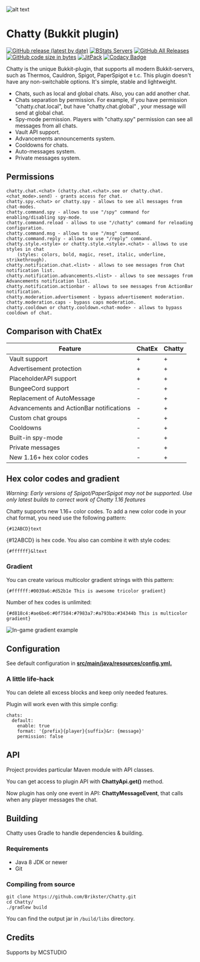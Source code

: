 ![alt text](https://i.imgur.com/9eNE5WJ.png "Chatty")

# Chatty (Bukkit plugin)

[![GitHub release (latest by date)](https://img.shields.io/github/v/release/Brikster/Chatty)](https://github.com/Brikster/Chatty/releases/latest)
[![BStats Servers](https://img.shields.io/bstats/servers/3466?color=yellow)](https://bstats.org/plugin/bukkit/Chatty/3466)
[![GitHub All Releases](https://img.shields.io/github/downloads/Brikster/Chatty/total)](https://github.com/Brikster/Chatty/releases)
[![GitHub code size in bytes](https://img.shields.io/github/languages/code-size/Brikster/Chatty)](https://github.com/Brikster/Chatty/archive/master.zip)
[![JitPack](https://jitpack.io/v/Brikster/Chatty.svg)](https://jitpack.io/#Brikster/Chatty)
[![Codacy Badge](https://app.codacy.com/project/badge/Grade/815bf25f21da4c81b9e26bd1159df072)](https://app.codacy.com/gh/Brikster/Chatty/dashboard?utm_source=github.com&amp;utm_medium=referral&amp;utm_content=Brikster/Chatty&amp;utm_campaign=Badge_Grade)

Chatty is the unique Bukkit-plugin, that supports all modern Bukkit-servers, such as Thermos, Cauldron, Spigot,
PaperSpigot e t.c. This plugin doesn't have any non-switchable options. It's simple, stable and lightweight.

- Chats, such as local and global chats. Also, you can add another chat.
- Chats separation by permission. For example, if you have permission "chatty.chat.local", but have "chatty.chat.global"
  , your message will send at global chat.
- Spy-mode permission. Players with "chatty.spy" permission can see all messages from all chats.
- Vault API support.
- Advancements announcements system.
- Cooldowns for chats.
- Auto-messages system.
- Private messages system.

## Permissions

    chatty.chat.<chat> (chatty.chat.<chat>.see or chatty.chat.<chat_mode>.send) - grants access for chat.
    chatty.spy.<chat> or chatty.spy - allows to see all messages from chat-modes.
    chatty.command.spy - allows to use "/spy" command for enabling/disabling spy-mode.
    chatty.command.reload - allows to use "/chatty" command for reloading configuration.
    chatty.command.msg - allows to use "/msg" command.
    chatty.command.reply - allows to use "/reply" command.
    chatty.style.<style> or chatty.style.<style>.<chat> - allows to use styles in chat
        (styles: colors, bold, magic, reset, italic, underline, strikethrough).
    chatty.notification.chat.<list> - allows to see messages from Chat notification list.
    chatty.notification.advancements.<list> - allows to see messages from Advancements notification list.
    chatty.notification.actionbar - allows to see messages from ActionBar notification.
    chatty.moderation.advertisement - bypass advertisement moderation.
    chatty.moderation.caps - bypass caps moderation.
    chatty.cooldown or chatty.cooldown.<chat-mode> - allows to bypass cooldown of chat.

## Comparison with ChatEx

| Feature                                  | ChatEx | Chatty |
|------------------------------------------|--------|--------|
| Vault support                            | +      | +      |
| Advertisement protection                 | +      | +      |
| PlaceholderAPI support                   | +      | +      |
| BungeeCord support                       | -      | +      |
| Replacement of AutoMessage               | -      | +      |
| Advancements and ActionBar notifications | -      | +      |
| Custom chat groups                       | -      | +      |
| Cooldowns                                | -      | +      |
| Built-in spy-mode                        | -      | +      |
| Private messages                         | -      | +      |
| New 1.16+ hex color codes                | -      | +      |

## Hex color codes and gradient

<i>Warning: Early versions of Spigot/PaperSpigot may not be supported. Use only latest builds to correct work of Chatty
1.16 features</i>

Chatty supports new 1.16+ color codes. To add a new color code in your chat format, you need use the following pattern:

    {#12ABCD}text

{#12ABCD} is hex code. You also can combine it with style codes:

    {#ffffff}&ltext

### Gradient

You can create various multicolor gradient strings with this pattern:

    {#ffffff:#0039a6:#d52b1e This is awesome tricolor gradient}

Number of hex codes is unlimited:

    {#d818c4:#ae6be6:#0f7584:#7983a7:#a793ba:#34344b This is multicolor gradient}

![In-game gradient example](https://i.imgur.com/Z1iXJm8.png)

## Configuration

See default configuration in <b><u>src/main/java/resources/config.yml.</u></b>

### A little life-hack

You can delete all excess blocks and keep only needed features.

Plugin will work even with this simple config:

    chats:
      default:
        enable: true
        format: '{prefix}{player}{suffix}&r: {message}'
        permission: false

## API

Project provides particular Maven module with API classes.

You can get access to plugin API with <b>ChattyApi.get()</b> method.

Now plugin has only one event in API: <b>ChattyMessageEvent</b>, that calls when any player messages the chat.

## Building

Chatty uses Gradle to handle dependencies & building.

### Requirements

- Java 8 JDK or newer
- Git

### Compiling from source

```shell script
git clone https://github.com/Brikster/Chatty.git
cd Chatty/
./gradlew build
```

You can find the output jar in `/build/libs` directory.

## Credits

Supports by MCSTUDIO
